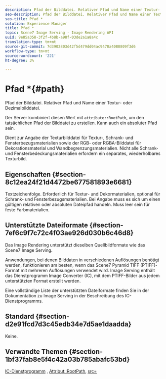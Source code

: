 ```yaml
---
description: Pfad der Bilddatei. Relativer Pfad und Name einer Textur- oder Dezimalbilddatei.
seo-description: Pfad der Bilddatei. Relativer Pfad und Name einer Textur- oder Dezimalbilddatei.
seo-title: Pfad *
solution: Experience Manager
title: Pfad *
topic: Scene7 Image Serving - Image Rendering API
uuid: 9e85a358-3f2f-4b8b-a98f-03de2a1a8a4c
translation-type: tm+mt
source-git-commit: 7d3902803d42f5d479dd04ac9470a4088809f3d6
workflow-type: tm+mt
source-wordcount: '221'
ht-degree: 3%

---
```



# Pfad *{#path}

Pfad der Bilddatei. Relativer Pfad und Name einer Textur- oder Dezimalbilddatei.

Der Server kombiniert diesen Wert mit `attribute::RootPath`, um den tatsächlichen Pfad der Bilddatei zu erstellen. Kann auch ein absoluter Pfad sein.

Dient zur Angabe der Texturbilddatei für Textur-, Schrank- und Fensterbezugsmaterialien sowie der RGB- oder RGBA-Bilddatei für Dekorationsmaterial und Wandbegrenzungsmaterialien. Nicht alle Schrank- und Fensterbedeckungsmaterialien erfordern ein separates, wiederholbares Texturbild.

## Eigenschaften {#section-8c12ea24f21d4472be677581893e6681}

Textzeichenfolge. Erforderlich für Textur- und Dekormaterialien, optional für Schrank- und Fensterbezugsmaterialien. Bei Angabe muss es sich um einen gültigen relativen oder absoluten Dateipfad handeln. Muss leer sein für feste Farbmaterialien.

## Unterstützte Dateiformate {#section-7ef6c9f7c72c4f03ae926d030b6c46d8}

Das Image Rendering unterstützt dieselben Quellbildformate wie das Scene7 Image Serving.

Anwendungen, bei denen Bilddaten in verschiedenen Auflösungen benötigt werden, funktionieren am besten, wenn das Scene7 Pyramid TIFF (PTIFF)-Format mit mehreren Auflösungen verwendet wird. Image Serving enthält das Dienstprogramm Image Converter (IC), mit dem PTIFF-Bilder aus jedem unterstützten Format erstellt werden.

Eine vollständige Liste der unterstützten Dateiformate finden Sie in der Dokumentation zu Image Serving in der Beschreibung des IC-Dienstprogramms.

## Standard {#section-d2e91fcd7d3c45edb34e7d5ae1daadda}

Keine.

## Verwandte Themen {#section-1bf37fab8e5f4c42a03b785abafc53bd}

[IC-Dienstprogramm](/help/aem-is-ir-api/is-api/is-utils/utilities/r-ic.md) ,  [Attribut::RootPath](/help/aem-is-ir-api/ir-api/material-cat/image-rendering-api-ref/c-ir-material-catalog/c-ir-attributes-reference/r-ir-rootpath.md),  [src=](/help/aem-is-ir-api/ir-api/http-protocol/image-rendering-api-ref/c-ir-http-protocol-ref/c-ir-http-protocol-command-reference/r-ir-src.md)
